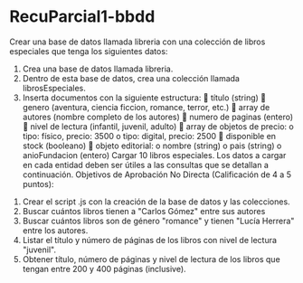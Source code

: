 # RecuParcial1-bbdd

Crear una base de datos llamada libreria con una colección de libros especiales que tenga los siguientes datos:
1. Crea una base de datos llamada libreria.
2. Dentro de esta base de datos, crea una colección llamada librosEspeciales.
3. Inserta documentos con la siguiente estructura:
 título (string)
 genero (aventura, ciencia ficcion, romance, terror, etc.)
 array de autores (nombre completo de los autores)
 numero de paginas (entero)
 nivel de lectura (infantil, juvenil, adulto)
 array de objetos de precio:
o tipo: físico, precio: 3500
o tipo: digital, precio: 2500
 disponible en stock (booleano)
 objeto editorial:
o nombre (string)
o pais (string)
o anioFundacion (entero)
Cargar 10 libros especiales.
Los datos a cargar en cada entidad deben ser útiles a las consultas que se detallan a continuación.
Objetivos de Aprobación No Directa (Calificación de 4 a 5 puntos):
1) Crear el script .js con la creación de la base de datos y las colecciones.
2) Buscar cuántos libros tienen a "Carlos Gómez" entre sus autores
3) Buscar cuántos libros son de género "romance" y tienen "Lucía Herrera" entre los autores.
4) Listar el título y número de páginas de los libros con nivel de lectura "juvenil".
5) Obtener título, número de páginas y nivel de lectura de los libros que tengan entre 200 y 400
páginas (inclusive).
